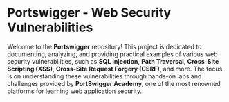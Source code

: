 # Portswigger - Web Security Vulnerabilities

Welcome to the **Portswigger** repository! This project is dedicated to documenting, analyzing, and providing practical examples of various web security vulnerabilities, such as **SQL Injection**, **Path Traversal**, **Cross-Site Scripting (XSS)**, **Cross-Site Request Forgery (CSRF)**, and more. The focus is on understanding these vulnerabilities through hands-on labs and challenges provided by **PortSwigger Academy**, one of the most renowned platforms for learning web application security.

